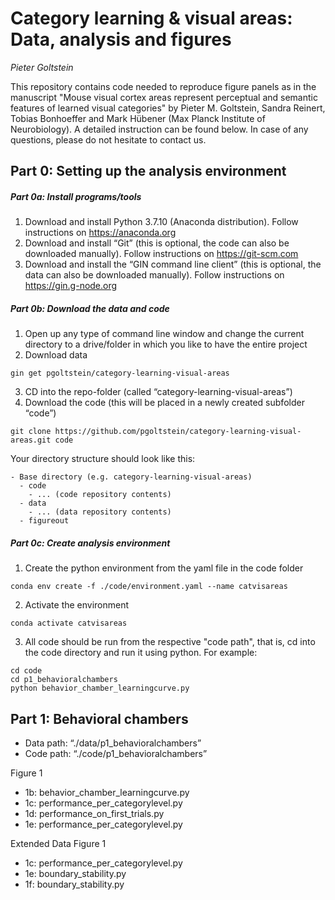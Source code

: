 # Category learning & visual areas: Data, analysis and figures

_Pieter Goltstein_

This repository contains code needed to reproduce figure panels as in the manuscript "Mouse visual cortex areas represent perceptual and semantic features of learned visual categories" by Pieter M. Goltstein, Sandra Reinert, Tobias Bonhoeffer and Mark Hübener (Max Planck Institute of Neurobiology). A detailed instruction can be found below. In case of any questions, please do not hesitate to contact us.

## Part 0: Setting up the analysis environment

##### Part 0a: Install programs/tools

1. Download and install Python 3.7.10 (Anaconda distribution). Follow instructions on https://anaconda.org
2. Download and install “Git” (this is optional, the code can also be downloaded manually). Follow instructions on https://git-scm.com
3. Download and install the “GIN command line client” (this is optional, the data can also be downloaded manually). Follow instructions on https://gin.g-node.org

##### Part 0b: Download the data and code

1. Open up any type of command line window and change the current directory to a drive/folder in which you like to have the entire project
2. Download data

``` gin get pgoltstein/category-learning-visual-areas ```

3. CD into the repo-folder (called “category-learning-visual-areas”)
4. Download the code (this will be placed in a newly created subfolder “code”)

``` git clone https://github.com/pgoltstein/category-learning-visual-areas.git code ```

Your directory structure should look like this:

```
- Base directory (e.g. category-learning-visual-areas)
  - code
    - ... (code repository contents)
  - data
    - ... (data repository contents)
  - figureout
```

##### Part 0c: Create analysis environment

1. Create the python environment from the yaml file in the code folder

``` conda env create -f ./code/environment.yaml --name catvisareas ```

2. Activate the environment

``` conda activate catvisareas ```

3. All code should be run from the respective "code path", that is, cd into the code directory and run it using python. For example:
```
cd code
cd p1_behavioralchambers
python behavior_chamber_learningcurve.py
```

## Part 1: Behavioral chambers

* Data path: “./data/p1_behavioralchambers”
* Code path: “./code/p1_behavioralchambers”

Figure 1
* 1b: behavior_chamber_learningcurve.py
*	1c: performance_per_categorylevel.py
*	1d: performance_on_first_trials.py
*	1e: performance_per_categorylevel.py

Extended Data Figure 1
*	1c: performance_per_categorylevel.py
*	1e: boundary_stability.py
*	1f: boundary_stability.py

